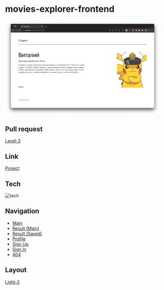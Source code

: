 # movies-explorer-frontend

![Иллюстрация к проекту](./src/images/Project.png)

## Pull request
[Level-3](https://github.com/nopracticum/movies-explorer-frontend/pull/2)

## Link
[Project](https://nomoremoviesexplorer.nomoredomainsicu.ru/movies)

## Tech
![tech](https://skillicons.dev/icons?i=html,css,js,react)

## Navigation
* [Main](http://localhost:3000/) 
* [Result (Main)](http://localhost:3000/movies) 
* [Result (Saved)](http://localhost:3000/saved-movies) 
* [Profile](http://localhost:3000/profile) 
* [Sign Up](http://localhost:3000/signup ) 
* [Sign In](http://localhost:3000/signin) 
* [404](http://localhost:3000/404) 

## Layout

[Light-2](https://www.figma.com/file/Z3KcD33d9DP8c4it1rl7FX/light-2?type=design&node-id=891%3A3857&mode=design&t=Z0D6VBpofNZaH2mK-1
)